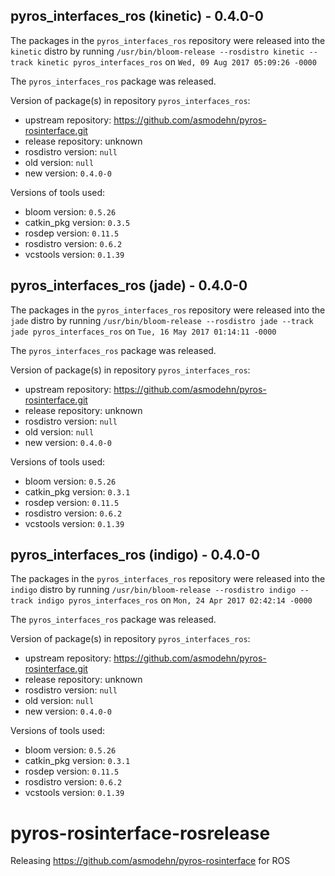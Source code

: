 ## pyros_interfaces_ros (kinetic) - 0.4.0-0

The packages in the `pyros_interfaces_ros` repository were released into the `kinetic` distro by running `/usr/bin/bloom-release --rosdistro kinetic --track kinetic pyros_interfaces_ros` on `Wed, 09 Aug 2017 05:09:26 -0000`

The `pyros_interfaces_ros` package was released.

Version of package(s) in repository `pyros_interfaces_ros`:

- upstream repository: https://github.com/asmodehn/pyros-rosinterface.git
- release repository: unknown
- rosdistro version: `null`
- old version: `null`
- new version: `0.4.0-0`

Versions of tools used:

- bloom version: `0.5.26`
- catkin_pkg version: `0.3.5`
- rosdep version: `0.11.5`
- rosdistro version: `0.6.2`
- vcstools version: `0.1.39`


## pyros_interfaces_ros (jade) - 0.4.0-0

The packages in the `pyros_interfaces_ros` repository were released into the `jade` distro by running `/usr/bin/bloom-release --rosdistro jade --track jade pyros_interfaces_ros` on `Tue, 16 May 2017 01:14:11 -0000`

The `pyros_interfaces_ros` package was released.

Version of package(s) in repository `pyros_interfaces_ros`:

- upstream repository: https://github.com/asmodehn/pyros-rosinterface.git
- release repository: unknown
- rosdistro version: `null`
- old version: `null`
- new version: `0.4.0-0`

Versions of tools used:

- bloom version: `0.5.26`
- catkin_pkg version: `0.3.1`
- rosdep version: `0.11.5`
- rosdistro version: `0.6.2`
- vcstools version: `0.1.39`


## pyros_interfaces_ros (indigo) - 0.4.0-0

The packages in the `pyros_interfaces_ros` repository were released into the `indigo` distro by running `/usr/bin/bloom-release --rosdistro indigo --track indigo pyros_interfaces_ros` on `Mon, 24 Apr 2017 02:42:14 -0000`

The `pyros_interfaces_ros` package was released.

Version of package(s) in repository `pyros_interfaces_ros`:

- upstream repository: https://github.com/asmodehn/pyros-rosinterface.git
- release repository: unknown
- rosdistro version: `null`
- old version: `null`
- new version: `0.4.0-0`

Versions of tools used:

- bloom version: `0.5.26`
- catkin_pkg version: `0.3.1`
- rosdep version: `0.11.5`
- rosdistro version: `0.6.2`
- vcstools version: `0.1.39`


# pyros-rosinterface-rosrelease
Releasing https://github.com/asmodehn/pyros-rosinterface for ROS
